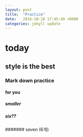 ```yaml
---
layout: post
title:  "Practice"
date:   2016-10-10 17:45:49 +0900
categories: jekyll update
---
```


# today 

## style is the best

### Mark down practice

#### for you

##### smaller

##### six??

####### seven (6개)